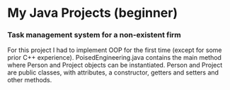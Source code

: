 # My Java Projects (beginner)

### Task management system for a non-existent firm
For this project I had to implement OOP for the first time (except for some prior C++ experience). PoisedEngineering.java contains the main method where Person and Project objects can be instantiated. Person and Project are public classes, with attributes, a constructor, getters and setters and other methods. 
